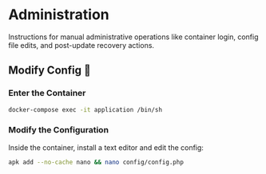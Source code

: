 # Administration 

Instructions for manual administrative operations like container login, config file edits, and post-update recovery actions.

## Modify Config 🔧

### Enter the Container
```bash
docker-compose exec -it application /bin/sh
```

### Modify the Configuration
Inside the container, install a text editor and edit the config:
```bash
apk add --no-cache nano && nano config/config.php
```
